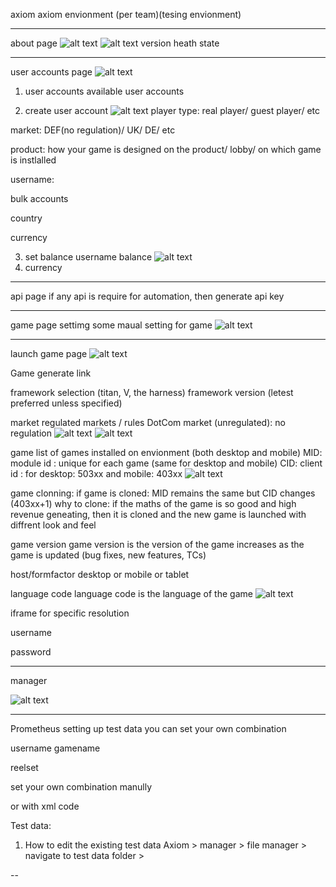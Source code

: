 axiom
axiom envionment (per team)(tesing envionment)

---

about page
![alt text](img/image-7.png)
![alt text](img/image-8.png)
version
heath state

---

user accounts page
![alt text](img/image-5.png)

1. user accounts
   available user accounts

2. create user account
   ![alt text](img/image-6.png)
   player type: real player/ guest player/ etc

market: DEF(no regulation)/ UK/ DE/ etc

product: how your game is designed on the product/ lobby/ on which game is instlalled

username:

bulk accounts

country

currency

3. set balance
   username
   balance
   ![alt text](img/image-9.png)
4. currency

---

api page
if any api is require for automation, then generate api key

---

game page
settimg some maual setting for game
![alt text](img/image-10.png)

---

launch game page
![alt text](img/image.png)

Game generate link

framework selection (titan, V, the harness)
framework version (letest preferred unless specified)

market
regulated markets / rules
DotCom market (unregulated): no regulation
![alt text](img/image-1.png)
![alt text](img/image-2.png)

game
list of games installed on envionment (both desktop and mobile)
MID: module id : unique for each game (same for desktop and mobile)
CID: client id : for desktop: 503xx and mobile: 403xx
![alt text](img/image-3.png)

game clonning:
if game is cloned: MID remains the same but CID changes (403xx+1)
why to clone:
if the maths of the game is so good and high revenue geneating, then it is cloned and the new game is launched with diffrent look and feel

game version
game version is the version of the game
increases as the game is updated (bug fixes, new features, TCs)

host/formfactor
desktop or mobile or tablet

language code
language code is the language of the game
![alt text](image-4.png)

iframe
for specific resolution

username

password

---

manager

![alt text](img/image-11.png)

---

Prometheus
setting up test data
you can set your own combination

username
gamename

reelset

set your own combination manully

or with xml code

Test data:

1. How to edit the existing test data
   Axiom > manager > file manager > navigate to test data folder >

--
